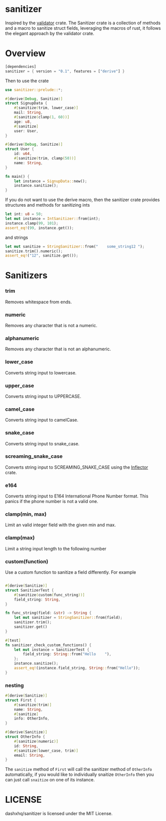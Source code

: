 # sanitizer

Inspired by the [validator](https://github.com/Keats/validator) crate. The Sanitizer crate is a collection of
methods and a macro to sanitize struct fields, leveraging the macros of rust, it follows the elegant approach by
the validator crate.

# Overview

```rust
[dependencies]
sanitizer = { version = "0.1", features = ["derive"] }
```

Then to use the crate

```rust
use sanitizer::prelude::*;

#[derive(Debug, Sanitize)]
struct SignupData {
    #[sanitize(trim, lower_case)]
    mail: String,
    #[sanitize(clamp(1, 60))]
    age: u8,
    #[sanitize]
    user: User,
}

#[derive(Debug, Sanitize)]
struct User {
    id: u64,
    #[sanitize(trim, clamp(50))]
    name: String,
}

fn main() {
    let instance = SignupData::new();
    instance.sanitize();
}
```

If you do not want to use the derive macro, then the sanitizer crate provides structures and methods for sanitizing
ints

```rust
let int: u8 = 50;
let mut instance = IntSanitizer::from(int);
instance.clamp(99, 101);
assert_eq!(99, instance.get());
```

and strings

```rust
let mut sanitize = StringSanitizer::from("    some_string12 ");
sanitize.trim().numeric();
assert_eq!("12", sanitize.get());
```

# Sanitizers

### trim

Removes whitespace from ends.

### numeric

Removes any character that is not a numeric.

### alphanumeric

Removes any character that is not an alphanumeric.

### lower_case

Converts string input to lowercase.

### upper_case

Converts string input to UPPERCASE.

### camel_case

Converts string input to camelCase.

### snake_case

Converts string input to snake_case.

### screaming_snake_case

Converts string input to SCREAMING_SNAKE_CASE using the [Inflector](https://github.com/whatisinternet/Inflector) crate.

### e164

Converts string input to E164 International Phone Number format. This panics if the phone number is not a valid one.

### clamp(min, max)

Limit an valid integer field with the given min and max.

### clamp(max)

Limit a string input length to the following number

### custom(function)

Use a custom function to sanitize a field differently. For example

```rust

#[derive(Sanitize)]
struct SanitizerTest {
    #[sanitize(custom(func_string))]
    field_string: String,
}

fn func_string(field: &str) -> String {
    let mut sanitizer = StringSanitizer::from(field);
    sanitizer.trim();
    sanitizer.get()
}

#[test]
fn sanitizer_check_custom_functions() {
    let mut instance = SanitizerTest {
        field_string: String::from("Hello    "),
    };
    instance.sanitize();
    assert_eq!(instance.field_string, String::from("Hello"));
}
```

### nesting

```rust
#[derive(Sanitize)]
struct First {
    #[sanitize(trim)]
    name: String,
    #[sanitize]
    info: OtherInfo,
}

#[derive(Sanitize)]
struct OtherInfo {
    #[sanitize(numeric)]
    id: String,
    #[sanitize(lower_case, trim)]
    email: String,
}

```

The `sanitize` method of `First` will call the sanitizer method of `OtherInfo` automatically,
if you would like to individually snaitize `OtherInfo` then you can just call `snaitize` on one of its instance.

# LICENSE

dashxhq/sanitizer is licensed under the MIT License.
